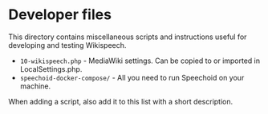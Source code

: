 # Developer files
This directory contains miscellaneous scripts and instructions useful for
developing and testing Wikispeech.

*   `10-wikispeech.php` - MediaWiki settings. Can be copied to or imported in LocalSettings.php.
*   `speechoid-docker-compose/` - All you need to run Speechoid on your machine.

When adding a script, also add it to this list with a short description.
